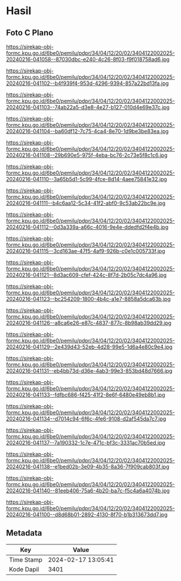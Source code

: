 # Hasil

## Foto C Plano

https://sirekap-obj-formc.kpu.go.id/6be0/pemilu/pdpr/34/04/12/20/02/3404122002025-20240216-041058--87030dbc-e240-4c26-8f03-f9f018758ad6.jpg

https://sirekap-obj-formc.kpu.go.id/6be0/pemilu/pdpr/34/04/12/20/02/3404122002025-20240216-041102--b4f939f4-953d-4296-9394-857a22bd13fa.jpg

https://sirekap-obj-formc.kpu.go.id/6be0/pemilu/pdpr/34/04/12/20/02/3404122002025-20240216-041103--74ab22a5-d3e8-4e27-b127-010d4e69e37c.jpg

https://sirekap-obj-formc.kpu.go.id/6be0/pemilu/pdpr/34/04/12/20/02/3404122002025-20240216-041104--ba60df12-7c75-4ca4-8e70-1d9be3be83ea.jpg

https://sirekap-obj-formc.kpu.go.id/6be0/pemilu/pdpr/34/04/12/20/02/3404122002025-20240216-041108--29b690e5-975f-4eba-bc76-2c73e5f8c1c6.jpg

https://sirekap-obj-formc.kpu.go.id/6be0/pemilu/pdpr/34/04/12/20/02/3404122002025-20240216-041110--3a65b5d1-5c99-4fce-8d14-4aee75841e32.jpg

https://sirekap-obj-formc.kpu.go.id/6be0/pemilu/pdpr/34/04/12/20/02/3404122002025-20240216-041111--b4c6aa12-5c34-41f2-abf0-9c53ab22bc9e.jpg

https://sirekap-obj-formc.kpu.go.id/6be0/pemilu/pdpr/34/04/12/20/02/3404122002025-20240216-041112--0d3a339a-a66c-4016-9e4e-ddedfd2f4e4b.jpg

https://sirekap-obj-formc.kpu.go.id/6be0/pemilu/pdpr/34/04/12/20/02/3404122002025-20240216-041115--3cd163ae-47f5-4af9-926b-c0e1c005733f.jpg

https://sirekap-obj-formc.kpu.go.id/6be0/pemilu/pdpr/34/04/12/20/02/3404122002025-20240216-041121--8d3ac609-cfef-424c-8f7d-2b05c7dc4a96.jpg

https://sirekap-obj-formc.kpu.go.id/6be0/pemilu/pdpr/34/04/12/20/02/3404122002025-20240216-041123--bc254209-1800-4b4c-a1e7-8858a5dca63b.jpg

https://sirekap-obj-formc.kpu.go.id/6be0/pemilu/pdpr/34/04/12/20/02/3404122002025-20240216-041126--a8ca6e26-e87c-4837-877c-8b98ab39dd29.jpg

https://sirekap-obj-formc.kpu.go.id/6be0/pemilu/pdpr/34/04/12/20/02/3404122002025-20240216-041129--2e439d43-52eb-4d28-99e5-1d6a4e80c9e4.jpg

https://sirekap-obj-formc.kpu.go.id/6be0/pemilu/pdpr/34/04/12/20/02/3404122002025-20240216-041131--eb4bb73d-d36e-4ab3-99e3-853bd48d7666.jpg

https://sirekap-obj-formc.kpu.go.id/6be0/pemilu/pdpr/34/04/12/20/02/3404122002025-20240216-041133--fdfbc686-f425-41f2-8e6f-6480e49eb8b1.jpg

https://sirekap-obj-formc.kpu.go.id/6be0/pemilu/pdpr/34/04/12/20/02/3404122002025-20240216-041134--d7014c94-6f6c-4fe6-9108-d2af545da7c7.jpg

https://sirekap-obj-formc.kpu.go.id/6be0/pemilu/pdpr/34/04/12/20/02/3404122002025-20240216-041137--7a190332-1c7e-471c-bf3c-3331ac70b5ed.jpg

https://sirekap-obj-formc.kpu.go.id/6be0/pemilu/pdpr/34/04/12/20/02/3404122002025-20240216-041138--e1bed02b-3e09-4b35-8a36-7f909cab803f.jpg

https://sirekap-obj-formc.kpu.go.id/6be0/pemilu/pdpr/34/04/12/20/02/3404122002025-20240216-041140--81eeb406-75a6-4b20-ba7c-f5c4a6a4074b.jpg

https://sirekap-obj-formc.kpu.go.id/6be0/pemilu/pdpr/34/04/12/20/02/3404122002025-20240216-041100--d8d68b01-2892-4130-8f70-b1b313673dd7.jpg


## Metadata

| Key        | Value               |
| ---------- | ------------------- |
| Time Stamp | 2024-02-17 13:05:41 |
| Kode Dapil | 3401                |



